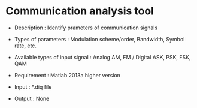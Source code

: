 # Communication analysis tool

- Description : Identify prameters of communication signals 

- Types of parameters : Modulation scheme/order, Bandwidth, Symbol rate, etc. 
  
- Available types of input signal : Analog AM, FM  /  Digital ASK, PSK, FSK, QAM  

- Requirement : Matlab 2013a higher version

- Input : *.diq file

- Output : None

 








